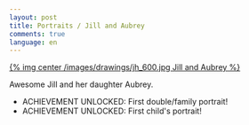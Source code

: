 ```yaml
---
layout: post
title: Portraits / Jill and Aubrey
comments: true
language: en
---
```


[{% img center /images/drawings/jh_600.jpg Jill and Aubrey %}](/images/drawings/jh.jpg)

Awesome Jill and her daughter Aubrey.

* ACHIEVEMENT UNLOCKED: First double/family portrait!
* ACHIEVEMENT UNLOCKED: First child's portrait!
